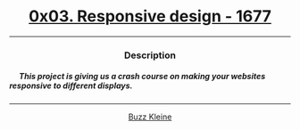 # [<center>0x03. Responsive design - 1677</center>](https://intranet.hbtn.io/projects/1677)
 ---
 ### <center>Description</center> 
 ##### &emsp; This project is giving us a crash course on making your websites responsive to different displays.
 ---
 [<center>Buzz Kleine</center>](github.com/conkobar)
